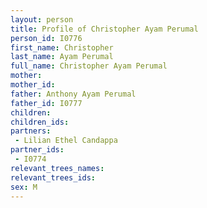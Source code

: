 ```yaml
---
layout: person
title: Profile of Christopher Ayam Perumal
person_id: I0776
first_name: Christopher
last_name: Ayam Perumal
full_name: Christopher Ayam Perumal
mother: 
mother_id: 
father: Anthony Ayam Perumal
father_id: I0777
children:
children_ids:
partners:
 - Lilian Ethel Candappa
partner_ids:
 - I0774
relevant_trees_names:
relevant_trees_ids:
sex: M
---
```


